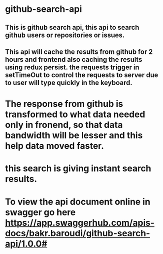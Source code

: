 # github-search-api

## This is github search api, this api to search github users or repositories or issues.

## This api will cache the results from github for 2 hours and frontend also caching the results using redux persist. the requests trigger in setTimeOut to control the requests to server due to user will type quickly in the keyboard.

# The response from github is transformed to what data needed only in fronend, so that data bandwidth will be lesser and this help data moved faster.

# this search is giving instant search results. 

# To view the api document online in swagger go here https://app.swaggerhub.com/apis-docs/bakr.baroudi/github-search-api/1.0.0#

